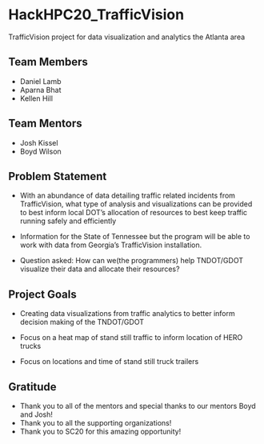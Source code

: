 # HackHPC20_TrafficVision
TrafficVision project for data visualization and analytics the Atlanta area

## Team Members

* Daniel Lamb
* Aparna Bhat
* Kellen Hill

## Team Mentors

* Josh Kissel
* Boyd Wilson

## Problem Statement

* With an abundance of data detailing traffic related incidents from TrafficVision, what type of analysis and visualizations can be provided to best inform local DOT’s allocation of resources to best keep traffic running safely and efficiently

* Information for the State of Tennessee but the program will be able to work with data from Georgia’s TrafficVision installation.

* Question asked: How can we(the programmers) help TNDOT/GDOT visualize their data and allocate their resources?

## Project Goals

* Creating data visualizations from traffic analytics to better inform decision making of the TNDOT/GDOT

* Focus on a heat map of stand still traffic to inform location of HERO trucks

* Focus on locations and time of stand still truck trailers

## Gratitude

* Thank you to all of the mentors and special thanks to our mentors Boyd and Josh!
* Thank you to all the supporting organizations!
* Thank you to SC20 for this amazing opportunity!
